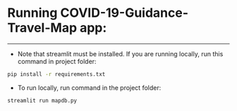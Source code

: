 # Running COVID-19-Guidance-Travel-Map app:
---
* Note that streamlit must be installed. If you are running locally, run this command in project folder:
```bash
pip install -r requirements.txt
```
* To run locally, run command in the project folder:
```bash
streamlit run mapdb.py 
```
